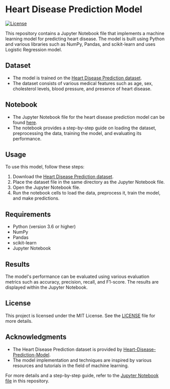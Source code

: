 # Heart Disease Prediction Model
[![License](https://img.shields.io/badge/license-MIT-blue.svg)](LICENSE)

This repository contains a Jupyter Notebook file that implements a machine learning model for predicting heart disease. The model is built using Python and various libraries such as NumPy, Pandas, and scikit-learn and uses Logistic Regression model.

## Dataset

- The model is trained on the [Heart Disease Prediction dataset](Heart-Disease-Prediction-Model).
- The dataset consists of various medical features such as age, sex, cholesterol levels, blood pressure, and presence of heart disease.

## Notebook

- The Jupyter Notebook file for the heart disease prediction model can be found [here](https://github.com/AryanKaushal2002/Heart-Disease-Prediction-Model/blob/main/Heart%20Disease%20Prediction%20model/Heart_Disease_Prediction.ipynb).
- The notebook provides a step-by-step guide on loading the dataset, preprocessing the data, training the model, and evaluating its performance.

## Usage

To use this model, follow these steps:

1. Download the [Heart Disease Prediction dataset](Heart-Disease-Prediction-Model).
2. Place the dataset file in the same directory as the Jupyter Notebook file.
3. Open the Jupyter Notebook file.
4. Run the notebook cells to load the data, preprocess it, train the model, and make predictions.

## Requirements

- Python (version 3.6 or higher)
- NumPy
- Pandas
- scikit-learn
- Jupyter Notebook

## Results

The model's performance can be evaluated using various evaluation metrics such as accuracy, precision, recall, and F1-score. The results are displayed within the Jupyter Notebook.

## License

This project is licensed under the MIT License. See the [LICENSE](LICENSE) file for more details.

## Acknowledgments

- The Heart Disease Prediction dataset is provided by [Heart-Disease-Prediction-Model](Heart-Disease-Prediction-Model).
- The model implementation and techniques are inspired by various resources and tutorials in the field of machine learning.

For more details and a step-by-step guide, refer to the [Jupyter Notebook file](https://github.com/AryanKaushal2002/Heart-Disease-Prediction-Model/blob/main/Heart%20Disease%20Prediction%20model/Heart_Disease_Prediction.ipynb) in this repository.

